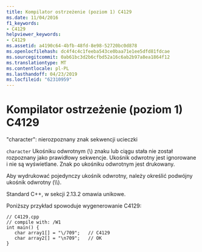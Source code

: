 ```yaml
---
title: Kompilator ostrzeżenie (poziom 1) C4129
ms.date: 11/04/2016
f1_keywords:
- C4129
helpviewer_keywords:
- C4129
ms.assetid: a4190c64-4bfb-48fd-8e98-52720bc0d878
ms.openlocfilehash: dc4f4c4c1feeba543ce0baa71e1ee5dfd81fdcae
ms.sourcegitcommit: 0ab61bc3d2b6cfbd52a16c6ab2b97a8ea1864f12
ms.translationtype: MT
ms.contentlocale: pl-PL
ms.lasthandoff: 04/23/2019
ms.locfileid: "62310959"
---
```

# <a name="compiler-warning-level-1-c4129"></a>Kompilator ostrzeżenie (poziom 1) C4129

"character": nierozpoznany znak sekwencji ucieczki

`character` Ukośniku odwrotnym (\\) znaku lub ciągu stała nie został rozpoznany jako prawidłowy sekwencje. Ukośnik odwrotny jest ignorowane i nie są wyświetlane. Znak po ukośniku odwrotnym jest drukowany.

Aby wydrukować pojedynczy ukośnik odwrotny, należy określić podwójny ukośnik odwrotny (\\\\).

Standard C++, w sekcji 2.13.2 omawia unikowe.

Poniższy przykład spowoduje wygenerowanie C4129:

```
// C4129.cpp
// compile with: /W1
int main() {
   char array1[] = "\/709";   // C4129
   char array2[] = "\n709";   // OK
}
```